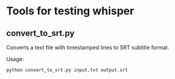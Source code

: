 # Tools for testing whisper

## convert_to_srt.py

Converts a text file with timestamped lines to SRT subtitle format.

Usage:

```bash
python convert_to_srt.py input.txt output.srt
```
